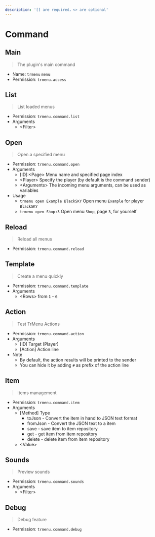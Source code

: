 ```yaml
---
description: '[] are required，<> are optional'
---
```


# Command

## Main

> The plugin's main command

* Name: `trmenu` `menu`
* Permission: `trmenu.access`

## List

> List loaded menus

* Permission: `trmenu.command.list`
* Arguments
  * &lt;Filter&gt;

## Open

> Open a specified menu

* Permission: `trmenu.command.open`
* Arguments
  * \[ID\]:&lt;Page&gt; Menu name and specified page index
  * &lt;Player&gt; Specify the player \(by default is the command sender\)
  * &lt;Arguments&gt; The incoming menu arguments, can be used as variables
* Usage
  * `trmenu open Example BlackSKY` Open menu `Example` for player `BlackSKY`
  * `trmenu open Shop:3` Open menu `Shop`, page `3`, for yourself

## Reload

> Reload all menus

* Permission: `trmenu.command.reload`

## Template

> Create a menu quickly

* Permission: `trmenu.command.template`
* Arguments
  * &lt;Rows&gt; from `1` - `6`

## Action

> Test TrMenu Actions

* Permission: `trmenu.command.action`
* Arguments
  * \[ID\] Target \(Player\)
  * \[Action\] Action line
* Note
  * By default, the action results will be printed to the sender
  * You can hide it by adding `#` as prefix of the action line

## Item

> Items management

* Permission: `trmenu.command.item`
* Arguments
  * \[Method\] Type
    * toJson - Convert the item in hand to JSON text format
    * fromJson - Convert the JSON text to a item
    * save - save item to item repository
    * get - get item from item repository
    * delete - delete item from item repository
  * &lt;Value&gt;

## Sounds

> Preview sounds

* Permission: `trmenu.command.sounds`
* Arguments
  * &lt;Filter&gt;

## Debug

> Debug feature

* Permission: `trmenu.command.debug`


